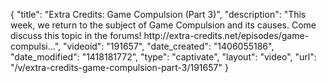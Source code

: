 {
    "title": "Extra Credits: Game Compulsion (Part 3)",
    "description": "This week, we return to the subject of Game Compulsion and its causes. Come discuss this topic in the forums! http:\/\/extra-credits.net\/episodes\/game-compulsi...",
    "videoid": "191657",
    "date_created": "1406055186",
    "date_modified": "1418181772",
    "type": "captivate",
    "layout": "video",
    "url": "\/v\/extra-credits-game-compulsion-part-3\/191657"
}